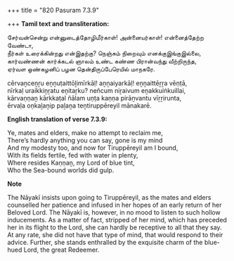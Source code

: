 +++
title = "820 Pasuram 7.3.9"

+++
**Tamil text and transliteration:**

சேர்வன்சென்று என்னுடைத்தோழிமீர்காள்! அன்னையர்காள்! என்னைத்தேற்ற வேண்டா,  
நீர்கள் உரைக்கின்றது என்இதற்கு? நெஞ்சும் நிறைவும் எனக்குஇங்குஇல்லை,  
கார்வண்ணன் கார்க்கடல் ஞாலம் உண்ட கண்ண பிரான்வந்து வீற்றிருந்த,  
ஏர்வள ஒண்கழனிப் பழன தென்திருப்பேரெயில் மாநகரே.

cērvaṉceṉṟu eṉṉuṭaittōḻimīrkāḷ! aṉṉaiyarkāḷ! eṉṉaittēṟṟa vēṇṭā,  
nīrkaḷ uraikkiṉṟatu eṉitaṟku? neñcum niṟaivum eṉakkuiṅkuillai,  
kārvaṇṇaṉ kārkkaṭal ñālam uṇṭa kaṇṇa pirāṉvantu vīṟṟirunta,  
ērvaḷa oṇkaḻaṉip paḻaṉa teṉtiruppēreyil mānakarē.

**English translation of verse 7.3.9:**

Ye, mates and elders, make no attempt to reclaim me,  
There’s hardly anything you can say, gone is my mind  
And my modesty too, and now for Tiruppēreyil am I bound,  
With its fields fertile, fed with water in plenty,  
Where resides Kaṇṇaṉ, my Lord of blue tint,  
Who the Sea-bound worlds did gulp.

**Note**

The Nāyakī insists upon going to Tiruppēreyil, as the mates and elders counselled her patience and infused in her hopes of an early return of her Beloved Lord. The Nāyakī is, however, in no mood to listen to such hollow inducements. As a matter of fact, stripped of her mind, which has preceded her in its flight to the Lord, she can hardly be receptive to all that they say. At any rate, she did not have that type of mind, that would respond to their advice. Further, she stands enthralled by the exquisite charm of the blue-hued Lord, the great Redeemer.


